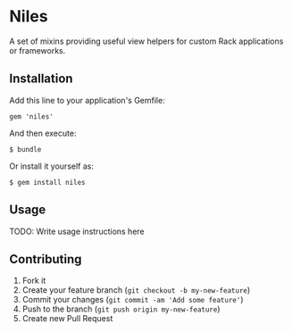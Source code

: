 # Niles

A set of mixins providing useful view helpers for custom Rack applications or frameworks.

## Installation

Add this line to your application's Gemfile:

    gem 'niles'

And then execute:

    $ bundle

Or install it yourself as:

    $ gem install niles

## Usage

TODO: Write usage instructions here

## Contributing

1. Fork it
2. Create your feature branch (`git checkout -b my-new-feature`)
3. Commit your changes (`git commit -am 'Add some feature'`)
4. Push to the branch (`git push origin my-new-feature`)
5. Create new Pull Request
